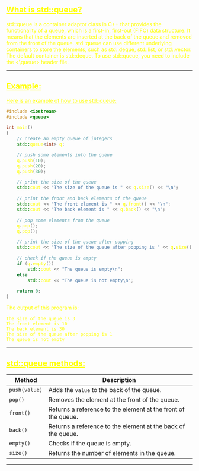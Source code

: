 ## <font color="yellow"><u>What is std::queue?</u></f>

std::queue is a container adaptor class in C++ that provides the functionality of a queue, which is a first-in, first-out (FIFO) data structure. It means that the elements are inserted at the back of the queue and removed from the front of the queue. std::queue can use different underlying containers to store the elements, such as std::deque, std::list, or std::vector. The default container is std::deque. To use std::queue, you need to include the <\queue> header file.

---
## <font color="yellow"><u>Example:</u></font>

<u>Here is an example of how to use std::queue:</u>

```c++
#include <iostream>
#include <queue>

int main()
{
    // create an empty queue of integers
    std::queue<int> q;

    // push some elements into the queue
    q.push(10);
    q.push(20);
    q.push(30);

    // print the size of the queue
    std::cout << "The size of the queue is " << q.size() << "\n";

    // print the front and back elements of the queue
    std::cout << "The front element is " << q.front() << "\n";
    std::cout << "The back element is " << q.back() << "\n";

    // pop some elements from the queue
    q.pop();
    q.pop();

    // print the size of the queue after popping
    std::cout << "The size of the queue after popping is " << q.size() << "\n";

    // check if the queue is empty
    if (q.empty())
        std::cout << "The queue is empty\n";
    else
        std::cout << "The queue is not empty\n";

    return 0;
}
```

The output of this program is:

```
The size of the queue is 3
The front element is 10
The back element is 30
The size of the queue after popping is 1
The queue is not empty
```

---
## <font color="yellow"><u>std::queue methods:</u></f>

|Method|Description|
|---|---|
|`push(value)`|Adds the `value` to the back of the queue.|
|`pop()`|Removes the element at the front of the queue.|
|`front()`|Returns a reference to the element at the front of the queue.|
|`back()`|Returns a reference to the element at the back of the queue.|
|`empty()`|Checks if the queue is empty.|
|`size()`|Returns the number of elements in the queue.|

---
